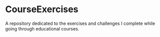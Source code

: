 # CourseExercises
A repository dedicated to the exercises and challenges I complete while going through educational courses.
